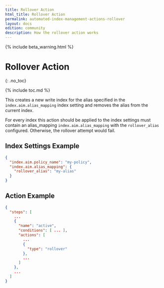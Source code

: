 ```yaml
---
title: Rollover Action
html_title: Rollover Action
permalink: automated-index-management-actions-rollover
layout: docs
edition: community
description: How the rollover action works
---
```

<!--- Copyright 2023 floragunn GmbH -->

{% include beta_warning.html %}

# Rollover Action
{: .no_toc}

{% include toc.md %}

This creates a new write index for the alias specified in the `index.aim.alias_mapping` index setting and removes the alias from the current index.

For every index this action should be applied to the index settings must contain an alias_mapping `index.aim.alias_mapping` with the `rollover_alias` configured. Otherwise, the rollover attempt would fail.

## Index Settings Example

```json
{
  "index.aim.policy_name": "my-policy",
  "index.aim.alias_mapping": {
    "rollover_alias": "my-alias"
  }
}
```

## Action Example

```json
{
  "steps": [
    ...
    {
      "name": "active",
      "conditions": [ ... ],
      "actions": [
        ...
        {
          "type": "rollover"
        },
        ...
      ]
    },
    ...
  ]
}
```
